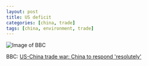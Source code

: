 ```yaml
---
layout: post
title: US deficit
categories: [china, trade]
tags: [china, environment, trade]
---
```


![Image of BBC](https://ichef.bbci.co.uk/news/624/cpsprodpb/6CE8/production/_100508872_us_china_trade_import_export-nc.png)

BBC: [US-China trade war: China to respond 'resolutely'](https://www.bbc.com/news/business-45294162)

